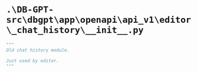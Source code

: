 # `.\DB-GPT-src\dbgpt\app\openapi\api_v1\editor\_chat_history\__init__.py`

```py
"""
Old chat history module.

Just used by editor.
"""
```